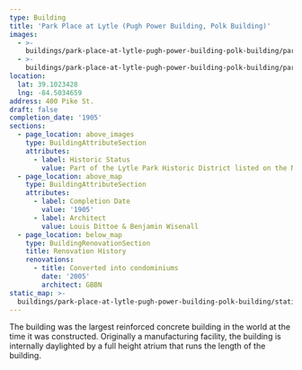 ```yaml
---
type: Building
title: 'Park Place at Lytle (Pugh Power Building, Polk Building)'
images:
  - >-
    buildings/park-place-at-lytle-pugh-power-building-polk-building/park-place-at-lytle-pugh-power-building-polk-building-0_spc4ro
  - >-
    buildings/park-place-at-lytle-pugh-power-building-polk-building/park-place-at-lytle-pugh-power-building-polk-building-1_p6picr
location:
  lat: 39.1023428
  lng: -84.5034659
address: 400 Pike St.
draft: false
completion_date: '1905'
sections:
  - page_location: above_images
    type: BuildingAttributeSection
    attributes:
      - label: Historic Status
        value: Part of the Lytle Park Historic District listed on the NRHP in 1976.
  - page_location: above_map
    type: BuildingAttributeSection
    attributes:
      - label: Completion Date
        value: '1905'
      - label: Architect
        value: Louis Dittoe & Benjamin Wisenall
  - page_location: below_map
    type: BuildingRenovationSection
    title: Renovation History
    renovations:
      - title: Converted into condominiums
        date: '2005'
        architect: GBBN
static_map: >-
  buildings/park-place-at-lytle-pugh-power-building-polk-building/static-map_j8uycd
---
```


The building was the largest reinforced concrete building in the world at the time it was constructed. Originally a manufacturing facility, the building is internally daylighted by a full height atrium that runs the length of the building.
